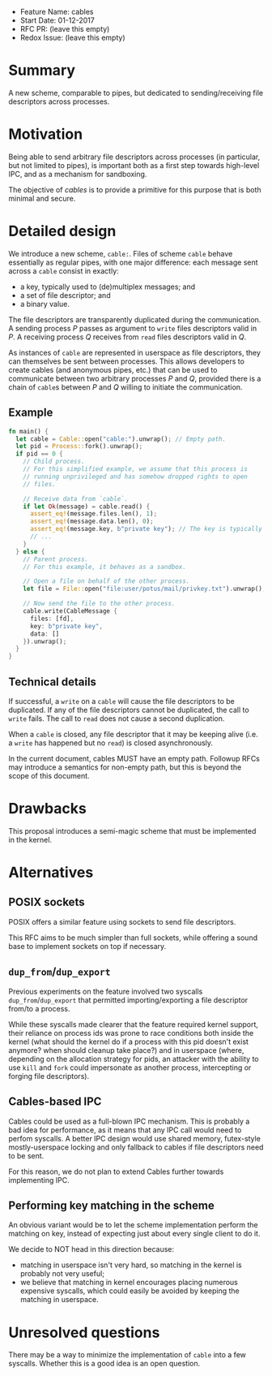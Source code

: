- Feature Name: cables
- Start Date: 01-12-2017
- RFC PR: (leave this empty)
- Redox Issue: (leave this empty)

# Summary
[summary]: #summary

A new scheme, comparable to pipes, but dedicated to sending/receiving file
descriptors across processes.

# Motivation
[motivation]: #motivation

Being able to send arbitrary file descriptors across processes (in particular,
but not limited to pipes), is important both as a first step towards high-level
IPC, and as a mechanism for sandboxing.

The objective of _cables_ is to provide a primitive for this purpose that
is both minimal and secure.

# Detailed design
[design]: #detailed-design


We introduce a new scheme, `cable:`. Files of scheme `cable`
behave essentially as regular pipes, with one major difference: each message
sent across a `cable` consist in exactly:
- a key, typically used to (de)multiplex messages; and
- a set of file descriptor; and
- a binary value.


The file descriptors are transparently duplicated during the communication. A
sending process _P_ passes as argument to `write` files descriptors valid in
_P_. A receiving process _Q_ receives from `read` files descriptors valid in
_Q_.

As instances of `cable` are represented in userspace as file descriptors, they
can themselves be sent between processes. This allows developers to create
cables (and anonymous pipes, etc.) that can be used to communicate between two
arbitrary processes _P_ and _Q_, provided there is a chain of `cable`s between
_P_ and _Q_ willing to initiate the communication.

## Example

```rust
fn main() {
  let cable = Cable::open("cable:").unwrap(); // Empty path.
  let pid = Process::fork().unwrap();
  if pid == 0 {
    // Child process.
    // For this simplified example, we assume that this process is
    // running unprivileged and has somehow dropped rights to open
    // files.

    // Receive data from `cable`.
    if let Ok(message) = cable.read() {
      assert_eq!(message.files.len(), 1);
      assert_eq!(message.data.len(), 0);
      assert_eq!(message.key, b"private key"); // The key is typically used to demultiplex messages.
      // ...
    }
  } else {
    // Parent process.
    // For this example, it behaves as a sandbox.

    // Open a file on behalf of the other process.
    let file = File::open("file:user/potus/mail/privkey.txt").unwrap();

    // Now send the file to the other process.
    cable.write(CableMessage {
      files: [fd],
      key: b"private key",
      data: []
    }).unwrap();
  }
}
```

## Technical details

If successful, a `write` on a `cable` will cause the file descriptors to be
duplicated. If any of the file descriptors cannot be duplicated, the call to
`write` fails. The call to `read` does not cause a second duplication.

When a `cable` is closed, any file descriptor that it may be keeping alive
(i.e. a `write` has happened but no `read`) is closed asynchronously.

In the current document, cables MUST have an empty path. Followup RFCs may
introduce a semantics for non-empty path, but this is beyond the scope of this
document.

# Drawbacks
[drawbacks]: #drawbacks

This proposal introduces a semi-magic scheme that must be implemented
in the kernel.

# Alternatives
[alternatives]: #alternatives

## POSIX sockets

POSIX offers a similar feature using sockets to send file descriptors.

This RFC aims to be much simpler than full sockets, while offering a sound base
to implement sockets on top if necessary.

## `dup_from`/`dup_export`

Previous experiments on the feature involved two syscalls `dup_from`/`dup_export`
that permitted importing/exporting a file descriptor from/to a process.

While these syscalls made clearer that the feature required kernel support,
their reliance on process ids was prone to race conditions both inside the
kernel (what should the kernel do if a process with this pid doesn't exist
anymore? when should cleanup take place?) and in userspace (where, depending
on the allocation strategy for pids, an attacker with the ability to use
`kill` and `fork` could impersonate as another process, intercepting or forging
file descriptors).

## Cables-based IPC

Cables could be used as a full-blown IPC mechanism. This is probably a bad idea
for performance, as it means that any IPC call would need to perfom syscalls.
A better IPC design would use shared memory, futex-style mostly-userspace
locking and only fallback to cables if file descriptors need to be sent.

For this reason, we do not plan to extend Cables further towards implementing
IPC.


## Performing key matching in the scheme

An obvious variant would be to let the scheme implementation perform the
matching on key, instead of expecting just about every single client to
do it.

We decide to NOT head in this direction because:

- matching in userspace isn't very hard, so matching in the kernel is probably
  not very useful;
- we believe that matching in kernel encourages placing numerous expensive
  syscalls, which could easily be avoided by keeping the matching in userspace.

# Unresolved questions
[unresolved]: #unresolved-questions

There may be a way to minimize the implementation of `cable` into
a few syscalls. Whether this is a good idea is an open question.